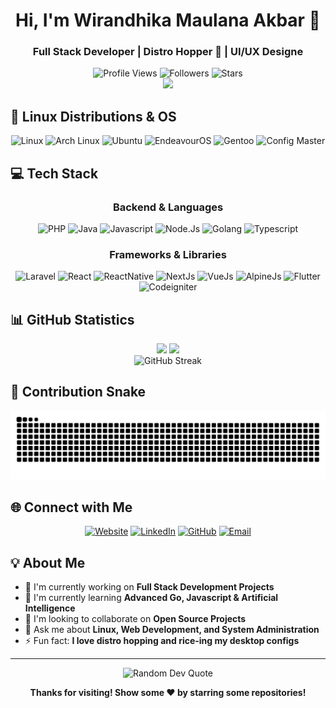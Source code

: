 <h1 align="center">Hi, I'm Wirandhika Maulana Akbar 👋</h1>
<h3 align="center">Full Stack Developer | Distro Hopper 🐧 | UI/UX Designe </h3>

<div align="center">
  <img src="https://komarev.com/ghpvc/?username=wirandhika-maulana&color=blue&style=for-the-badge" alt="Profile Views" />
  <img src="https://img.shields.io/github/followers/wirandhika-maulana?style=for-the-badge&color=green" alt="Followers" />
  <img src="https://img.shields.io/github/stars/wirandhika-maulana?style=for-the-badge&color=yellow" alt="Stars" />
</div>

<div align="center">
  <img src="https://user-images.githubusercontent.com/22107794/139580686-887df369-edb8-4bc8-b607-4fbf6d7e4866.gif" width="400">
</div>

## 🐧 **Linux Distributions & OS**
<div align="center">
  <img src="https://img.shields.io/badge/Linux-FCC624?style=for-the-badge&logo=linux&logoColor=black" alt="Linux" />
  <img src="https://img.shields.io/badge/Arch_Linux-1793D1?style=for-the-badge&logo=arch-linux&logoColor=white" alt="Arch Linux" />
  <img src="https://img.shields.io/badge/Ubuntu-E95420?style=for-the-badge&logo=ubuntu&logoColor=white" alt="Ubuntu" />
  <img src="https://img.shields.io/badge/EndeavourOS-7C4DFF?style=for-the-badge&logo=arch-linux&logoColor=white" alt="EndeavourOS" />
  <img src="https://img.shields.io/badge/Gentoo-54487A?style=for-the-badge&logo=gentoo&logoColor=white" alt="Gentoo" />
  <img src="https://img.shields.io/badge/Config_Master-FFD700?style=for-the-badge&logo=neovim&logoColor=black" alt="Config Master" />
</div>

## 💻 **Tech Stack**
<div align="center">

### **Backend & Languages**
<img src="https://img.shields.io/badge/php-%23777BB4.svg?style=for-the-badge&logo=php&logoColor=white" alt="PHP" />
<img src="https://img.shields.io/badge/java-%23ED8B00.svg?style=for-the-badge&logo=openjdk&logoColor=white" alt="Java" />
<img src="https://img.shields.io/badge/javascript-%23323330.svg?style=for-the-badge&logo=javascript&logoColor=%23F7DF1E" alt="Javascript" />
<img src="https://img.shields.io/badge/node.js-6DA55F?style=for-the-badge&logo=node.js&logoColor=white" alt="Node.Js" />
<img src="https://img.shields.io/badge/go-%2300ADD8.svg?style=for-the-badge&logo=go&logoColor=white" alt="Golang" />
<img src="https://img.shields.io/badge/typescript-%23007ACC.svg?style=for-the-badge&logo=typescript&logoColor=white" alt="Typescript" />

### **Frameworks & Libraries**
<img src="https://img.shields.io/badge/laravel-%23FF2D20.svg?style=for-the-badge&logo=laravel&logoColor=white" alt="Laravel" />
<img src="https://img.shields.io/badge/react-%2320232a.svg?style=for-the-badge&logo=react&logoColor=%2361DAFB" alt="React" />
<img src="https://img.shields.io/badge/react_native-%2320232a.svg?style=for-the-badge&logo=react&logoColor=%2361DAFB" alt="ReactNative" />
<img src="https://img.shields.io/badge/Next-black?style=for-the-badge&logo=next.js&logoColor=white" alt="NextJs" />
<img src="https://img.shields.io/badge/vue.js-%2335495e.svg?style=for-the-badge&logo=vuedotjs&logoColor=%234FC08D" alt="VueJs" />
<img src="https://img.shields.io/badge/alpinejs-white.svg?style=for-the-badge&logo=alpinedotjs&logoColor=%238BC0D0" alt="AlpineJs" />
<img src="https://img.shields.io/badge/Flutter-%2302569B.svg?style=for-the-badge&logo=Flutter&logoColor=white" alt="Flutter" />
<img src="https://img.shields.io/badge/CodeIgniter-%23EF4223.svg?style=for-the-badge&logo=codeIgniter&logoColor=white" alt="Codeigniter" />

</div>

## 📊 **GitHub Statistics**

<div align="center">
  <img height="180em" src="https://github-readme-stats.vercel.app/api?username=wirandhika-maulana&show_icons=true&theme=dark&include_all_commits=true&count_private=true&hide_border=true"/>
  <img height="180em" src="https://github-readme-stats.vercel.app/api/top-langs/?username=wirandhika-maulana&layout=compact&langs_count=8&theme=dark&hide_border=true&include_all_commits=true&count_private=true&cache_seconds=1800"/>
</div>

<div align="center">
  <img src="https://github-readme-streak-stats.herokuapp.com/?user=wirandhika-maulana&theme=dark&hide_border=true" alt="GitHub Streak"/>
</div>

## 🐍 **Contribution Snake**
<div align="center">
  
![snake gif](https://github.com/wirandhika-maulana/wirandhika-maulana/blob/output/github-contribution-grid-snake-dark.svg)

</div>

## 🌐 **Connect with Me**
<div align="center">
  
[![Website](https://img.shields.io/badge/Website-000000?style=for-the-badge&logo=About.me&logoColor=white)](https://wirandhika.my.id)
[![LinkedIn](https://img.shields.io/badge/LinkedIn-0077B5?style=for-the-badge&logo=linkedin&logoColor=white)](https://linkedin.com/in/wirandhika-maulana-akbar)
[![GitHub](https://img.shields.io/badge/GitHub-100000?style=for-the-badge&logo=github&logoColor=white)](https://github.com/wirandhika-maulana)
[![Email](https://img.shields.io/badge/Email-D14836?style=for-the-badge&logo=gmail&logoColor=white)](mailto:randikacreator22@gmail.com)

</div>

## 💡 **About Me**
- 🔭 I'm currently working on **Full Stack Development Projects**
- 🌱 I'm currently learning **Advanced Go, Javascript & Artificial Intelligence**
- 👯 I'm looking to collaborate on **Open Source Projects**
- 💬 Ask me about **Linux, Web Development, and System Administration**
- ⚡ Fun fact: **I love distro hopping and rice-ing my desktop configs**

---

<div align="center">
  <img src="https://quotes-github-readme.vercel.app/api?type=horizontal&theme=dark" alt="Random Dev Quote"/>
</div>

<div align="center">
  
**Thanks for visiting! Show some ❤️ by starring some repositories!**

</div>

<!-- Proudly created with GPRM ( https://gprm.itsvg.in ) -->
